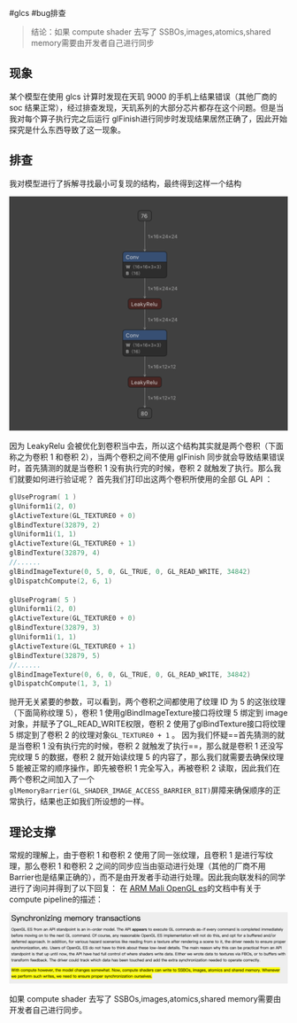 #glcs #bug排查

> 结论：如果 compute shader 去写了 SSBOs,images,atomics,shared memory需要由开发者自己进行同步

## 现象
某个模型在使用 glcs 计算时发现在天玑 9000 的手机上结果错误（其他厂商的 soc 结果正常），经过排查发现，天玑系列的大部分芯片都存在这个问题。但是当我对每个算子执行完之后运行 glFinish进行同步时发现结果居然正确了，因此开始探究是什么东西导致了这一现象。
## 排查
我对模型进行了拆解寻找最小可复现的结构，最终得到这样一个结构

![GLCS Images Synchronizing.png](/_imgs/GLCSImagesSynchronizing.png)

因为 LeakyRelu 会被优化到卷积当中去，所以这个结构其实就是两个卷积（下面称之为卷积 1 和卷积 2），当两个卷积之间不使用 glFinish 同步就会导致结果错误时，首先猜测的就是当卷积 1 没有执行完的时候，卷积 2 就触发了执行。那么我们就要如何进行验证呢？
首先我们打印出这两个卷积所使用的全部 GL API ：
```C++
glUseProgram( 1 )
glUniform1i(2, 0)
glActiveTexture(GL_TEXTURE0 + 0)
glBindTexture(32879, 2)
glUniform1i(1, 1)
glActiveTexture(GL_TEXTURE0 + 1)
glBindTexture(32879, 4)
//......
glBindImageTexture(0, 5, 0, GL_TRUE, 0, GL_READ_WRITE, 34842)
glDispatchCompute(2, 6, 1)

glUseProgram( 5 )
glUniform1i(2, 0)
glActiveTexture(GL_TEXTURE0 + 0)
glBindTexture(32879, 3)
glUniform1i(1, 1)
glActiveTexture(GL_TEXTURE0 + 1)
glBindTexture(32879, 5)
//......
glBindImageTexture(0, 6, 0, GL_TRUE, 0, GL_READ_WRITE, 34842)
glDispatchCompute(1, 3, 1)
```
抛开无关紧要的参数，可以看到，两个卷积之间都使用了纹理 ID 为 5 的这张纹理（下面简称纹理 5），卷积 1 使用glBindImageTexture接口将纹理 5 绑定到 image对象，并赋予了GL_READ_WRITE权限，卷积 2 使用了glBindTexture接口将纹理 5 绑定到了卷积 2 的纹理对象`GL_TEXTURE0 + 1` 。
因为我们怀疑==首先猜测的就是当卷积 1 没有执行完的时候，卷积 2 就触发了执行==，那么就是卷积 1 还没写完纹理 5 的数据，卷积 2 就开始读纹理 5 的内容了，那么我们就需要去确保纹理 5 能被正常的顺序操作，即先被卷积 1 完全写入，再被卷积 2 读取，因此我们在两个卷积之间加入了一个`glMemoryBarrier(GL_SHADER_IMAGE_ACCESS_BARRIER_BIT)`屏障来确保顺序的正常执行，结果也正如我们所设想的一样。
## 理论支撑
常规的理解上，由于卷积 1 和卷积 2 使用了同一张纹理，且卷积 1 是进行写纹理，那么卷积 1 和卷积 2 之间的同步应当由驱动进行处理（其他的厂商不用Barrier也是结果正确的），而不是由开发者手动进行处理。因此我向联发科的同学进行了询问并得到了以下回复：
在 [ARM Mali OpenGL es](https://arm-software.github.io/opengl-es-sdk-for-android/compute_intro.html#computeMemory)的文档中有关于compute pipeline的描述：

![GLCS Images Synchronizing-1.png](/_imgs/GLCSImagesSynchronizing-1.png)

如果 compute shader 去写了 SSBOs,images,atomics,shared memory需要由开发者自己进行同步。